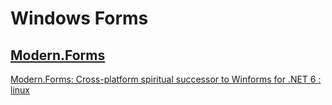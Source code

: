 # Windows Forms

## [Modern.Forms](https://github.com/modern-forms/Modern.Forms)
[Modern.Forms: Cross-platform spiritual successor to Winforms for .NET 6 : linux](https://www.reddit.com/r/linux/comments/x90oq0/modernforms_crossplatform_spiritual_successor_to/)